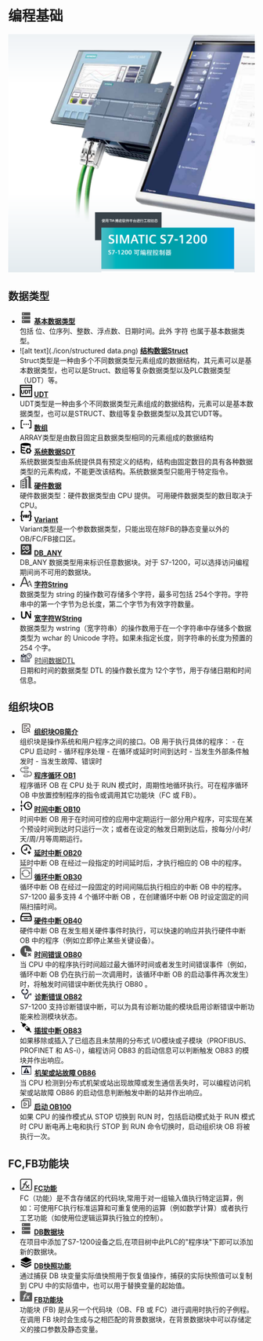 # 编程基础

![alt text](image.png)


## 数据类型

<!-- <div class="grid cards" markdown> -->

- ![alt text](./icon/database.png) __[基本数据类型]__ <br> 包括 位、位序列、整数、浮点数、日期时间。此外 字符 也属于基本数据类型。
- ![alt text](./icon/structured data.png) __[结构数据Struct]__ <br> Struct类型是一种由多个不同数据类型元素组成的数据结构，其元素可以是基本数据类型，也可以是Struct、数组等复杂数据类型以及PLC数据类型（UDT）等。
- ![alt text](./icon/udt__left-toolbar-display__udt-sys-lib.png) __[UDT]__  <br> UDT类型是一种由多个不同数据类型元素组成的数据结构，元素可以是基本数据类型，也可以是STRUCT、数组等复杂数据类型以及其它UDT等。
- ![alt text](./icon/array.png) __[数组]__ <br> ARRAY类型是由数目固定且数据类型相同的元素组成的数据结构
- ![alt text](./icon/系统数据管理.png) __[系统数据SDT]__  <br> 系统数据类型由系统提供具有预定义的结构，结构由固定数目的具有各种数据类型的元素构成，不能更改该结构。系统数据类型只能用于特定指令。
- ![alt text](./icon/硬件数据.png) __[硬件数据]__ <br> 硬件数据类型：硬件数据类型由 CPU 提供。 可用硬件数据类型的数目取决于 CPU。
- ![alt text](./icon/变量.png) __[Variant]__ <br> Variant类型是一个参数数据类型，只能出现在除FB的静态变量以外的OB/FC/FB接口区。
- ![alt text](./icon/DB.png) __[DB_ANY]__ <br> DB_ANY 数据类型用来标识任意数据块。对于 S7-1200，可以选择访问编程期间尚不可用的数据块。
- ![alt text](./icon/字符串.png) __[字符String]__ <br> 数据类型为 string 的操作数可存储多个字符，最多可包括 254个字符。字符串中的第一个字节为总长度，第二个字节为有效字符数量。
- ![alt text](./icon/unicode.png) __[宽字符WString]__ <br> 数据类型为 wstring（宽字符串）的操作数用于在一个字符串中存储多个数据类型为 wchar 的 Unicode 字符。如果未指定长度，则字符串的长度为预置的 254 个字。
- ![](../../01-resource/source/Blue%20grey/26x22/Date_Time.png) [时间数据DTL] <br> 日期和时间的数据类型 DTL 的操作数长度为 12个字节，用于存储日期和时间信息。


<!-- </div> -->


## 组织块OB

<!-- <div class="grid cards" markdown> -->

- ![alt text](./icon/Overview.png)  __[组织块OB简介]__ <br> 组织块是操作系统和用户程序之间的接口。OB 用于执行具体的程序：
      - 在 CPU 启动时
      - 循环程序处理
      - 在循环或延时时间到达时
      - 当发生外部条件触发时
      - 当发生故障、错误时
- ![alt text](./icon/工艺流程_工序.png) __[程序循环 OB1]__ <br> 程序循环 OB 在 CPU 处于 RUN 模式时，周期性地循环执行。可在程序循环 OB 中放置控制程序的指令或调用其它功能块（FC 或 FB）。
- ![alt text](./icon/timeline-clock-outline.png) __[时间中断 OB10]__ <br>时间中断 OB 用于在时间可控的应用中定期运行一部分用户程序，可实现在某个预设时间到达时只运行一次；或者在设定的触发日期到达后，按每分/小时/天/周/月等周期运行。
- ![alt text](./icon/delay.png) __[延时中断 OB20]__ <br> 延时中断 OB 在经过一段指定的时间延时后，才执行相应的 OB 中的程序。
- ![alt text](./icon/icon19chongzhi.png) __[循环中断 OB30]__ <br> 循环中断 OB 在经过一段固定的时间间隔后执行相应的中断 OB 中的程序。S7-1200 最多支持 4 个循环中断 OB ，在创建循环中断 OB 时设定固定的间隔扫描时间。
- ![alt text](./icon/hardware.png) __[硬件中断 OB40]__  <br> 硬件中断 OB 在发生相关硬件事件时执行，可以快速的响应并执行硬件中断 OB 中的程序（例如立即停止某些关键设备）。
- ![alt text](./icon/时间错误.png) __[时间错误 OB80]__ <br> 当 CPU 中的程序执行时间超过最大循环时间或者发生时间错误事件（例如，循环中断 OB 仍在执行前一次调用时，该循环中断 OB 的启动事件再次发生）时，将触发时间错误中断优先执行 OB80 。
- ![](../../01-resource/source/Blue%20grey/26x22/Diagnosis.png)  __[诊断错误 OB82]__ <br> S7-1200 支持诊断错误中断，可以为具有诊断功能的模块启用诊断错误中断功能来检测模块状态。
- ![alt text](./icon/操作-打开电源.png) __[插拔中断 OB83]__ <br> 如果移除或插入了已组态且未禁用的分布式 I/O模块或子模块（PROFIBUS、PROFINET 和 AS-i），编程访问 OB83 的启动信息可以判断触发 OB83 的模块并作出响应。
- ![alt text](./icon/Alarm_Window.png) __[机架或站故障 OB86]__ <br> 当 CPU 检测到分布式机架或站出现故障或发生通信丢失时，可以编程访问机架或站故障 OB86 的启动信息判断触发中断的站并作出响应。
- ![alt text](./icon/启动.png)  __[启动 OB100]__ <br> 如果 CPU 的操作模式从 STOP 切换到 RUN 时，包括启动模式处于 RUN 模式时 CPU 断电再上电和执行 STOP 到 RUN 命令切换时，启动组织块 OB 将被执行一次。

<!-- </div> -->

## FC,FB功能块

<!-- <div class="grid cards" markdown> -->

- ![alt text](./icon/fc.png) __[FC功能]__ <br> FC（功能）是不含存储区的代码块,常用于对一组输入值执行特定运算，例如：可使用FC执行标准运算和可重复使用的运算（例如数学计算）或者执行工艺功能（如使用位逻辑运算执行独立的控制）。
- ![alt text](./icon/database.png) __[DB数据块]__ <br> 在项目中添加了S7-1200设备之后,在项目树中此PLC的"程序块"下即可以添加新的数据块。
- ![alt text](./icon/快照备份ico.png) __[DB快照功能]__ <br> 通过捕获 DB 块变量实际值快照用于恢复值操作，捕获的实际快照值可以复制到 CPU 中的实际值中，也可以用于替换变量的起始值。
- ![alt text](./icon/fb.png) __[FB功能块]__ <br> 功能块 (FB) 是从另一个代码块（OB、FB 或 FC）进行调用时执行的子例程。在调用 FB 块时会生成与之相匹配的背景数据块，在背景数据块中可以存储定义的接口参数及静态变量。

<!-- </div> -->


  [基本数据类型]: ./01-Data_Type/01-basic.md
  [结构数据Struct]: ./01-Data_Type/02-Struct.md
  [UDT]: ./01-Data_Type/03-UDT.md
  [数组]: ./01-Data_Type/04-Array.md
  [系统数据SDT]: ./01-Data_Type/05-SDT.md
  [硬件数据]: ./01-Data_Type/06-hardware.md
  [Variant]: ./01-Data_Type/07-Variant.md
  [DB_ANY]: ./01-Data_Type/08-DB_ANY.md
  [字符String]: ./01-Data_Type/09-String.md
  [宽字符WString]: ./01-Data_Type/10-WString.md
  [时间数据DTL]: ./01-Data_Type/11-DTL.md

  [组织块OB简介]: ./02-OB/01-intro.md
  [程序循环 OB1]: ./02-OB/02-OB1.md
  [时间中断 OB10]: ./02-OB/09-OB10.md
  [延时中断 OB20]: ./02-OB/03-OB20.md
  [循环中断 OB30]: ./02-OB/04-OB30.md
  [硬件中断 OB40]: ./02-OB/05-OB40.md
  [时间错误 OB80]: ./02-OB/06-OB80.md
  [诊断错误 OB82]: ./02-OB/07-OB82.md
  [插拔中断 OB83]: ./02-OB/10-OB83.md
  [机架或站故障 OB86]: ./02-OB/11-OB86.md
  [启动 OB100]: ./02-OB/08-OB100.md
  
  [FC功能]: ./03-Block/01-FC.md
  [DB数据块]: ./03-Block/02-DB.md
  [DB快照功能]: ./03-Block/03-DB_Snapshots.md
  [FB功能块]: ./03-Block/04-FB.md